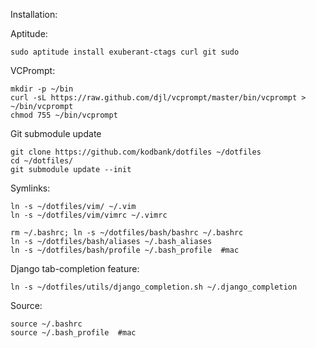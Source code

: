 Installation:

Aptitude:

	sudo aptitude install exuberant-ctags curl git sudo


VCPrompt:

	mkdir -p ~/bin
	curl -sL https://raw.github.com/djl/vcprompt/master/bin/vcprompt > ~/bin/vcprompt
	chmod 755 ~/bin/vcprompt


Git submodule update

	git clone https://github.com/kodbank/dotfiles ~/dotfiles
	cd ~/dotfiles/
	git submodule update --init


Symlinks:
	
	ln -s ~/dotfiles/vim/ ~/.vim
	ln -s ~/dotfiles/vim/vimrc ~/.vimrc
	
	rm ~/.bashrc; ln -s ~/dotfiles/bash/bashrc ~/.bashrc
	ln -s ~/dotfiles/bash/aliases ~/.bash_aliases
	ln -s ~/dotfiles/bash/profile ~/.bash_profile  #mac
	

Django tab-completion feature:

	ln -s ~/dotfiles/utils/django_completion.sh ~/.django_completion

Source:

	source ~/.bashrc
	source ~/.bash_profile  #mac
